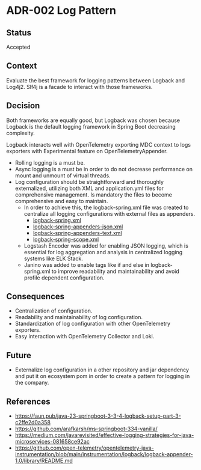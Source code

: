 # ADR-002 Log Pattern

## Status

Accepted

## Context

Evaluate the best framework for logging patterns between Logback and Log4j2. Slf4j is a facade to interact with those frameworks.

## Decision

Both frameworks are equally good, but Logback was chosen because Logback is the default logging framework in Spring Boot decreasing complexity.

Logback interacts well with OpenTelemetry exporting MDC context to logs exporters with Experimental feature on OpenTelemetryAppender. 

- Rolling logging is a must be.
- Async logging is a must be in order to do not decrease performance on mount and unmount of virtual threads.
- Log configuration should be straightforward and thoroughly externalized, utilizing both XML and application.yml files for comprehensive management. Is mandatory the files to become comprehensive and easy to maintain.
  - In order to achieve this, the logback-spring.xml file was created to centralize all logging configurations with external files as appenders. 
    - [logback-spring.xml](..%2F..%2Fsrc%2Fmain%2Fresources%2Flogback-spring.xml) 
    - [logback-spring-appenders-json.xml](..%2F..%2Fsrc%2Fmain%2Fresources%2Flogback-spring-appenders-json.xml)
    - [logback-spring-appenders-text.xml](..%2F..%2Fsrc%2Fmain%2Fresources%2Flogback-spring-appenders-text.xml)
    - [logback-spring-scope.xml](..%2F..%2Fsrc%2Fmain%2Fresources%2Flogback-spring-scope.xml)
  - Logstash Encoder was added for enabling JSON logging, which is essential for log aggregation and analysis in centralized logging systems like ELK Stack.
  - Janino was added to enable tags like if and else in logback-spring.xml to improve readability and maintainability and avoid profile dependent configuration.

## Consequences

- Centralization of configuration.
- Readability and maintainability of log configuration.
- Standardization of log configuration with other OpenTelemetry exporters.
- Easy interaction with OpenTelemetry Collector and Loki.

## Future

- Externalize log configuration in a other repository and jar dependency and put it on ecosystem pom in order to create a pattern for logging in the company.

## References
- https://faun.pub/java-23-springboot-3-3-4-logback-setup-part-3-c2ffe2d0a358
- https://github.com/arafkarsh/ms-springboot-334-vanilla/
- https://medium.com/javarevisited/effective-logging-strategies-for-java-microservices-081658ce92ac
- https://github.com/open-telemetry/opentelemetry-java-instrumentation/blob/main/instrumentation/logback/logback-appender-1.0/library/README.md